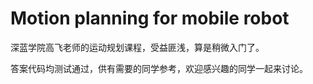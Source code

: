 # Motion planning for mobile robot

深蓝学院高飞老师的运动规划课程，受益匪浅，算是稍微入门了。

答案代码均测试通过，供有需要的同学参考，欢迎感兴趣的同学一起来讨论。
